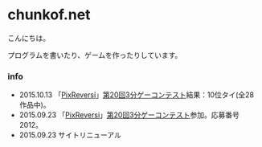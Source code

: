 # chunkof.net

こんにちは。

プログラムを書いたり、ゲームを作ったりしています。


### info
- 2015.10.13 「[PixReversi](game.html#PixReversi)」[第20回3分ゲーコンテスト](http://3punge.jp/dai20.html)結果：10位タイ(全28作品中)。
- 2015.09.23 「[PixReversi](game.html#PixReversi)」[第20回3分ゲーコンテスト](http://3punge.jp/dai20.html)参加。応募番号2012。
- 2015.09.23 サイトリニューアル
